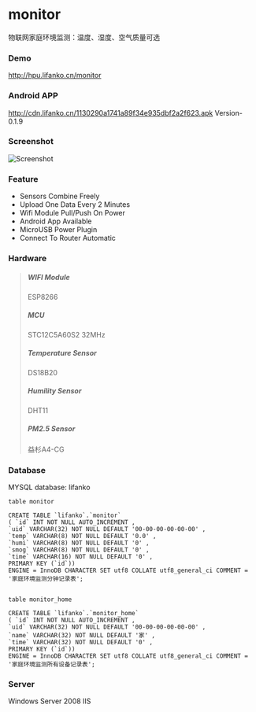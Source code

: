 # monitor
物联网家庭环境监测：温度、湿度、空气质量可选

### Demo
http://hpu.lifanko.cn/monitor

### Android APP

http://cdn.lifanko.cn/1130290a1741a89f34e935dbf2a2f623.apk Version-0.1.9

### Screenshot
![Screenshot](https://github.com/lifankohome/IOT-Monitor/blob/master/screenshot.png?raw=true)

### Feature
 + Sensors Combine Freely
 + Upload One Data Every 2 Minutes
 + Wifi Module Pull/Push On Power
 + Android App Available
 + MicroUSB Power Plugin
 + Connect To Router Automatic

### Hardware
 > ##### WIFI Module
 > ESP8266
 > ##### MCU
 > STC12C5A60S2 32MHz
 > ##### Temperature Sensor
 > DS18B20
 > ##### Humility Sensor
 > DHT11
 > ##### PM2.5 Sensor
 > 益杉A4-CG

### Database
MYSQL database: lifanko

```
table monitor

CREATE TABLE `lifanko`.`monitor`
( `id` INT NOT NULL AUTO_INCREMENT ,
`uid` VARCHAR(32) NOT NULL DEFAULT '00-00-00-00-00-00' ,
`temp` VARCHAR(8) NOT NULL DEFAULT '0.0' ,
`humi` VARCHAR(8) NOT NULL DEFAULT '0' ,
`smog` VARCHAR(8) NOT NULL DEFAULT '0' ,
`time` VARCHAR(16) NOT NULL DEFAULT '0' ,
PRIMARY KEY (`id`))
ENGINE = InnoDB CHARACTER SET utf8 COLLATE utf8_general_ci COMMENT = '家庭环境监测分钟记录表';


table monitor_home

CREATE TABLE `lifanko`.`monitor_home`
( `id` INT NOT NULL AUTO_INCREMENT ,
`uid` VARCHAR(32) NOT NULL DEFAULT '00-00-00-00-00-00' ,
`name` VARCHAR(32) NOT NULL DEFAULT '家' ,
`time` VARCHAR(32) NOT NULL DEFAULT '0' ,
PRIMARY KEY (`id`))
ENGINE = InnoDB CHARACTER SET utf8 COLLATE utf8_general_ci COMMENT = '家庭环境监测所有设备记录表';
```

### Server
Windows Server 2008 IIS